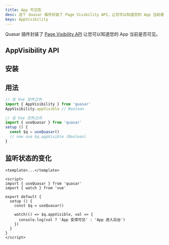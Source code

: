 ```yaml
---
title: App 可见性
desc: 这个 Quasar 插件封装了 Page Visibility API，让您可以知道您的 App 当前是否可见。
keys: AppVisibility
---
```

Quasar 插件封装了 [Page Visibility API](https://developer.mozilla.org/en-US/docs/Web/API/Page_Visibility_API) 让您可以知道您的 App 当前是否可见。

## AppVisibility API

<doc-api file="AppVisibility" />

## 安装

<doc-installation plugins="AppVisibility" scrollable />

## 用法

```js
// 在 Vue 文件之外
import { AppVisibility } from 'quasar'
AppVisibility.appVisible // Boolean

// 在 Vue 文件之内
import { useQuasar } from 'quasar'
setup () {
  const $q = useQuasar()
  // now use $q.appVisible (Boolean)
}
```

<doc-example title="AppVisibility" file="AppVisibility/Basic" />

## 监听状态的变化

```vue
<template>...</template>

<script>
import { useQuasar } from 'quasar'
import { watch } from 'vue'

export default {
  setup () {
    const $q = useQuasar()

    watch(() => $q.appVisible, val => {
      console.log(val ? 'App 变得可见' : 'App 进入后台')
    })
  }
}
</script>
```
